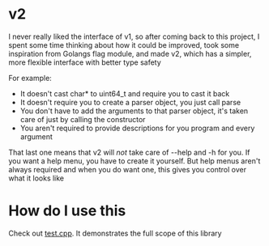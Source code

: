 # v2

I never really liked the interface of v1, so after coming back to this project, I spent some time thinking about how it could be improved,
took some inspiration from Golangs flag module, and made v2, which has a simpler, more flexible interface with better type safety

For example:
 - It doesn't cast char* to uint64_t and require you to cast it back
 - It doesn't require you to create a parser object, you just call parse
 - You don't have to add the arguments to that parser object, it's taken care of just by calling the constructor
 - You aren't required to provide descriptions for you program and every argument

That last one means that v2 will _not_ take care of --help and -h for you. If you want a help menu, you have to create it yourself.
But help menus aren't always required and when you do want one, this gives you control over what it looks like


# How do I use this

Check out [test.cpp](test.cpp). It demonstrates the full scope of this library

